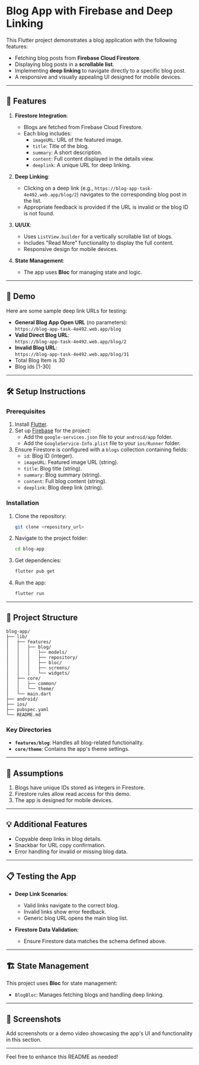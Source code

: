 # Blog App with Firebase and Deep Linking

This Flutter project demonstrates a blog application with the following features:
- Fetching blog posts from **Firebase Cloud Firestore**.
- Displaying blog posts in a **scrollable list**.
- Implementing **deep linking** to navigate directly to a specific blog post.
- A responsive and visually appealing UI designed for mobile devices.

---

## 🌟 Features
1. **Firestore Integration**:
   - Blogs are fetched from Firebase Cloud Firestore.
   - Each blog includes:
     - `imageURL`: URL of the featured image.
     - `title`: Title of the blog.
     - `summary`: A short description.
     - `content`: Full content displayed in the details view.
     - `deeplink`: A unique URL for deep linking.

2. **Deep Linking**:
   - Clicking on a deep link (e.g., `https://blog-app-task-4e492.web.app/blog/2`) navigates to the corresponding blog post in the list.
   - Appropriate feedback is provided if the URL is invalid or the blog ID is not found.

3. **UI/UX**:
   - Uses `ListView.builder` for a vertically scrollable list of blogs.
   - Includes "Read More" functionality to display the full content.
   - Responsive design for mobile devices.

4. **State Management**:
   - The app uses **Bloc** for managing state and logic.

---

## 🚀 Demo
Here are some sample deep link URLs for testing:
- **General Blog App Open URL** (no parameters):  
  `https://blog-app-task-4e492.web.app/blog`
- **Valid Direct Blog URL**:  
  `https://blog-app-task-4e492.web.app/blog/2`
- **Invalid Blog URL**:  
  `https://blog-app-task-4e492.web.app/blog/31`
- Total Blog Item is 30
- Blog ids [1-30]
---

## 🛠️ Setup Instructions

### Prerequisites
1. Install [Flutter](https://flutter.dev/docs/get-started/install).
2. Set up [Firebase](https://firebase.google.com/docs/flutter/setup) for the project:
   - Add the `google-services.json` file to your `android/app` folder.
   - Add the `GoogleService-Info.plist` file to your `ios/Runner` folder.
3. Ensure Firestore is configured with a `blogs` collection containing fields:
   - `id`: Blog ID (integer).
   - `imageURL`: Featured image URL (string).
   - `title`: Blog title (string).
   - `summary`: Blog summary (string).
   - `content`: Full blog content (string).
   - `deeplink`: Blog deep link (string).

### Installation
1. Clone the repository:
   ```bash
   git clone <repository_url>
   ```
2. Navigate to the project folder:
   ```bash
   cd blog-app
   ```
3. Get dependencies:
   ```bash
   flutter pub get
   ```
4. Run the app:
   ```bash
   flutter run
   ```

---

## 📂 Project Structure
```
blog-app/
├── lib/
│   ├── features/
│   │   ├── blog/
│   │   │   ├── models/
│   │   │   ├── repository/
│   │   │   ├── bloc/
│   │   │   ├── screens/
│   │   │   └── widgets/
│   ├── core/
│   │   ├── common/
│   │   └── theme/
│   └── main.dart
├── android/
├── ios/
├── pubspec.yaml
└── README.md
```

### Key Directories
- **`features/blog`**: Handles all blog-related functionality.
- **`core/theme`**: Contains the app's theme settings.

---

## 📑 Assumptions
1. Blogs have unique IDs stored as integers in Firestore.
2. Firestore rules allow read access for this demo.
3. The app is designed for mobile devices.

---

## 💡 Additional Features
- Copyable deep links in blog details.
- Snackbar for URL copy confirmation.
- Error handling for invalid or missing blog data.

---

## 📋 Testing the App
- **Deep Link Scenarios**:
  - Valid links navigate to the correct blog.
  - Invalid links show error feedback.
  - Generic blog URL opens the main blog list.

- **Firestore Data Validation**:
  - Ensure Firestore data matches the schema defined above.

---

## 🏗️ State Management
This project uses **Bloc** for state management:
- `BlogBloc`: Manages fetching blogs and handling deep linking.

---

## 📸 Screenshots
Add screenshots or a demo video showcasing the app's UI and functionality in this section.

---

Feel free to enhance this README as needed!
